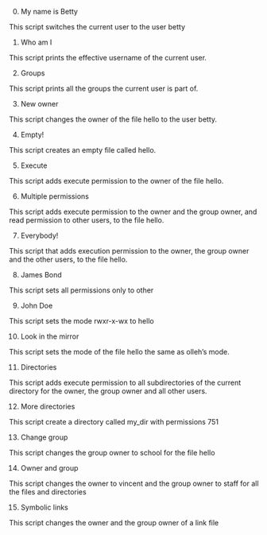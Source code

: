 0. My name is Betty 

This script switches the current user to the user betty

1. Who am I 

This script prints the effective username of the current user.

2. Groups 

This script prints all the groups the current user is part of.

3. New owner 

This script changes the owner of the file hello to the user betty.

4. Empty! 

This script creates an empty file called hello.

5. Execute 

This script adds execute permission to the owner of the file hello.

6. Multiple permissions 

This script adds execute permission to the owner and the group owner, and read permission to other users, to the file hello.

7. Everybody! 

This script that adds execution permission to the owner, the group owner and the other users, to the file hello.

8. James Bond 

This script sets all permissions only to other

9. John Doe 

This script sets the mode rwxr-x-wx to hello

10. Look in the mirror 

This script sets the mode of the file hello the same as olleh’s mode.

11. Directories 

This script adds execute permission to all subdirectories of the current directory for the owner, the group owner and all other users.

12. More directories 

This script create a directory called my_dir with permissions 751 

13. Change group 

This script changes the group owner to school for the file hello

14. Owner and group 

This script changes the owner to vincent and the group owner to staff for all the files and directories 

15. Symbolic links 

This script changes the owner and the group owner of a link file

